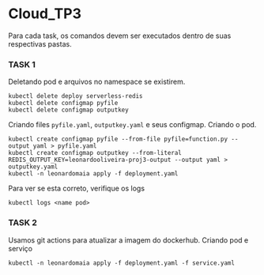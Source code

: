 # Cloud_TP3
Para cada task, os comandos devem ser executados dentro de suas respectivas pastas.
### TASK 1
Deletando pod e arquivos no namespace se existirem.
```
kubectl delete deploy serverless-redis
kubectl delete configmap pyfile
kubectl delete configmap outputkey
```
Criando files `pyfile.yaml`, `outputkey.yaml` e seus configmap.
Criando o pod.
```
kubectl create configmap pyfile --from-file pyfile=function.py --output yaml > pyfile.yaml
kubectl create configmap outputkey --from-literal REDIS_OUTPUT_KEY=leonardooliveira-proj3-output --output yaml > outputkey.yaml
kubectl -n leonardomaia apply -f deployment.yaml
```
Para ver se esta correto, verifique os logs
```
kubectl logs <name pod>
```
### TASK 2
Usamos git actions para atualizar a imagem do dockerhub.
Criando pod e serviço
```
kubectl -n leonardomaia apply -f deployment.yaml -f service.yaml
```